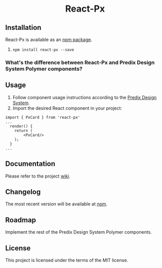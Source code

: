 <h1 align="center">React-Px</h1>

## Installation

React-Px is available as an [npm package](https://www.npmjs.com/package/react-px).

1. `npm install react-px --save`

### What's the difference between React-Px and Predix Design System Polymer components?


## Usage
1. Follow component usage instructions according to the [Predix Design System](https://www.predix-ui.com/#/about/start-developing). 
2. Import the desired React component in your project:

```
import { PxCard } from 'react-px'
...
  render() {
    return (
        <PxCard/>
    );
  }
...
```

## Documentation

Please refer to the project [wiki](https://github.com/lucasrose/pds-react-library/wiki/Documentation).

## Changelog

The most recent version will be available at [npm](https://www.npmjs.com/package/react-px).

## Roadmap

Implement the rest of the Predix Design System Polymer components.

## License

This project is licensed under the terms of the MIT license.
